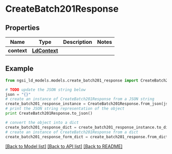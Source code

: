 # CreateBatch201Response


## Properties
Name | Type | Description | Notes
------------ | ------------- | ------------- | -------------
**context** | [**LdContext**](LdContext.md) |  | 

## Example

```python
from ngsi_ld_models.models.create_batch201_response import CreateBatch201Response

# TODO update the JSON string below
json = "{}"
# create an instance of CreateBatch201Response from a JSON string
create_batch201_response_instance = CreateBatch201Response.from_json(json)
# print the JSON string representation of the object
print CreateBatch201Response.to_json()

# convert the object into a dict
create_batch201_response_dict = create_batch201_response_instance.to_dict()
# create an instance of CreateBatch201Response from a dict
create_batch201_response_form_dict = create_batch201_response.from_dict(create_batch201_response_dict)
```
[[Back to Model list]](../README.md#documentation-for-models) [[Back to API list]](../README.md#documentation-for-api-endpoints) [[Back to README]](../README.md)


